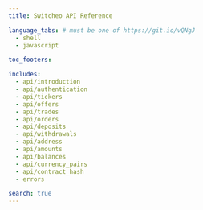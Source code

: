 ```yaml
---
title: Switcheo API Reference

language_tabs: # must be one of https://git.io/vQNgJ
  - shell
  - javascript

toc_footers:

includes:
  - api/introduction
  - api/authentication
  - api/tickers
  - api/offers
  - api/trades
  - api/orders
  - api/deposits
  - api/withdrawals
  - api/address
  - api/amounts
  - api/balances
  - api/currency_pairs
  - api/contract_hash
  - errors

search: true
---
```

